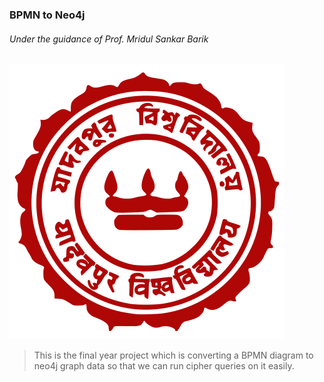 ### BPMN to Neo4j

###### Under the guidance of Prof. Mridul Sankar Barik

![Ju logo](JU.png)

> This is the final year project which is converting a BPMN diagram to neo4j graph data so that we can run cipher queries on it easily.

